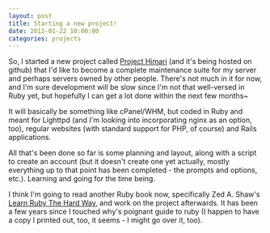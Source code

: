 ```yaml
---
layout: post
title: Starting a new project!
date: 2012-01-22 10:00:00
categories: projects
---
```

So, I started a new project called [Project Himari][] (and it's being hosted on 
github) that I'd like to become a complete maintenance suite for my server and 
perhaps servers owned by other people. There's not much in it for now, and I'm 
sure development will be slow since I'm not that well-versed in Ruby yet, but 
hopefully I can get a lot done within the next few months~

It will basically be something like cPanel/WHM, but coded in Ruby and meant for 
Lighttpd (and I'm looking into incorporating nginx as an option, too), regular 
websites (with standard support for PHP, of course) and Rails applications.

All that's been done so far is some planning and layout, along with a script to 
create an account (but it doesn't create one yet actually, mostly everything up 
to that point has been completed - the prompts and options, etc.). Learning and 
going for the time being.

I think I'm going to read another Ruby book now, specifically Zed A. Shaw's
[Learn Ruby The Hard Way][], and work on the project afterwards. It has been a 
few years since I touched why's poignant guide to ruby (I happen to have a copy 
I printed out, too, it seems - I might go over it, too).

[Project Himari]: https://github.com/liliff/project-himari
[Learn Ruby The Hard Way]: http://ruby.learncodethehardway.org
